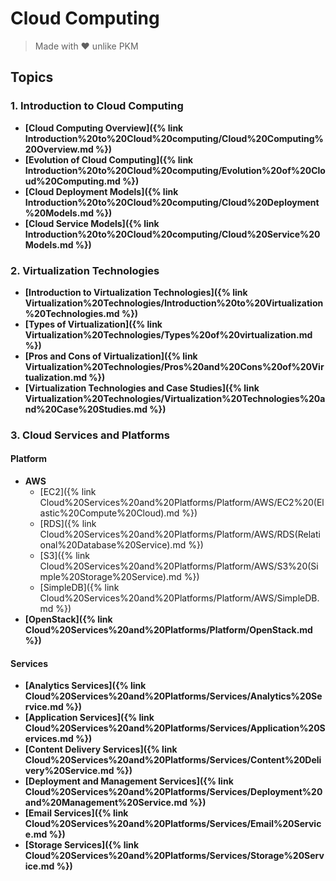 # Cloud Computing
> Made with ♥️ unlike PKM

## Topics

### 1. Introduction to Cloud Computing

- **[Cloud Computing Overview]({% link Introduction%20to%20Cloud%20computing/Cloud%20Computing%20Overview.md %})**
- **[Evolution of Cloud Computing]({% link Introduction%20to%20Cloud%20computing/Evolution%20of%20Cloud%20Computing.md %})**
- **[Cloud Deployment Models]({% link Introduction%20to%20Cloud%20computing/Cloud%20Deployment%20Models.md %})**
- **[Cloud Service Models]({% link Introduction%20to%20Cloud%20computing/Cloud%20Service%20Models.md %})**

### 2. Virtualization Technologies

- **[Introduction to Virtualization Technologies]({% link Virtualization%20Technologies/Introduction%20to%20Virtualization%20Technologies.md %})**
- **[Types of Virtualization]({% link Virtualization%20Technologies/Types%20of%20virtualization.md %})**
- **[Pros and Cons of Virtualization]({% link Virtualization%20Technologies/Pros%20and%20Cons%20of%20Virtualization.md %})**
- **[Virtualization Technologies and Case Studies]({% link Virtualization%20Technologies/Virtualization%20Technologies%20and%20Case%20Studies.md %})**

### 3. Cloud Services and Platforms

#### Platform

- **AWS**
    - [EC2]({% link Cloud%20Services%20and%20Platforms/Platform/AWS/EC2%20(Elastic%20Compute%20Cloud).md %})
    - [RDS]({% link Cloud%20Services%20and%20Platforms/Platform/AWS/RDS(Relational%20Database%20Service).md %})
    - [S3]({% link Cloud%20Services%20and%20Platforms/Platform/AWS/S3%20(Simple%20Storage%20Service).md %})
    - [SimpleDB]({% link Cloud%20Services%20and%20Platforms/Platform/AWS/SimpleDB.md %})
- **[OpenStack]({% link Cloud%20Services%20and%20Platforms/Platform/OpenStack.md %})**

#### Services

- **[Analytics Services]({% link Cloud%20Services%20and%20Platforms/Services/Analytics%20Service.md %})**
- **[Application Services]({% link Cloud%20Services%20and%20Platforms/Services/Application%20Services.md %})**
- **[Content Delivery Services]({% link Cloud%20Services%20and%20Platforms/Services/Content%20Delivery%20Service.md %})**
- **[Deployment and Management Services]({% link Cloud%20Services%20and%20Platforms/Services/Deployment%20and%20Management%20Service.md %})**
- **[Email Services]({% link Cloud%20Services%20and%20Platforms/Services/Email%20Service.md %})**
- **[Storage Services]({% link Cloud%20Services%20and%20Platforms/Services/Storage%20Service.md %})**